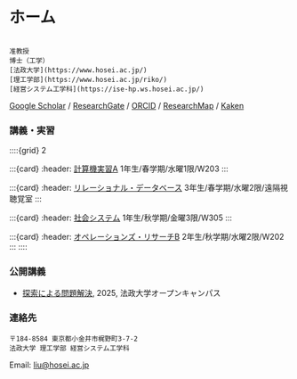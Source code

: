 # ホーム


```{card} **劉 子昂**

准教授   
​博士（工学）   
[​法政大学](https://www.hosei.ac.jp/)
[理工学部](https://www.hosei.ac.jp/riko/)
[経営システム工学科](https://ise-hp.ws.hosei.ac.jp/)
```

[Google Scholar](https://scholar.google.com/citations?user=dRuC1OoAAAAJ&hl) / 
[ResearchGate](https://www.researchgate.net/profile/Ziang-Liu-4) / 
[ORCID](https://orcid.org/0000-0002-1364-3502) / 
[ResearchMap](https://researchmap.jp/liu.ziang) /
[Kaken](https://nrid.nii.ac.jp/ja/nrid/1000030908166/)



### 講義・実習

<!-- - [計算機実習A](https://zi-ang-liu.github.io/jb-computer-literacy)（1年生/春学期/水曜1限/W203）  
- [リレーショナル・データベース](https://zi-ang-liu.github.io/jb-database)（3年生/春学期/水曜2限/遠隔視聴覚室）
- [社会システム](https://zi-ang-liu.github.io/jb-sse)（1年生/秋学期/金曜3限/W305）
- [オペレーションズ・リサーチB](https://zi-ang-liu.github.io/jb-or)（2年生/秋学期/水曜2限/W202） -->
<!-- - 離散システム工学（3年生/春学期） -->

::::{grid} 2

:::{card}
:header: [計算機実習A](https://zi-ang-liu.github.io/jb-computer-literacy)
1年生/春学期/水曜1限/W203
:::

:::{card}
:header: [リレーショナル・データベース](https://zi-ang-liu.github.io/jb-database)
3年生/春学期/水曜2限/遠隔視聴覚室
:::

:::{card}
:header: [社会システム](https://zi-ang-liu.github.io/jb-sse)
1年生/秋学期/金曜3限/W305
:::

:::{card}
:header: [オペレーションズ・リサーチB](https://zi-ang-liu.github.io/jb-or)
2年生/秋学期/水曜2限/W202
:::
::::

### 公開講義

- [探索による問題解決](https://zi-ang-liu.github.io/jb-open-campus), 2025, 法政大学オープンキャンパス

### 連絡先

```
〒184-8584 東京都小金井市梶野町3-7-2
法政大学 理工学部 経営システム工学科
```

Email: [liu@hosei.ac.jp](mailto:liu@hosei.ac.jp) 